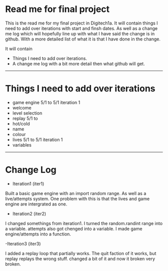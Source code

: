 # Read me for final project
This is the read me for my final project in Digitech1a. 
 It will contain things I need to add over iterations with start and finsh dates. As well as a change me log which will hopefully line up with what I have said the change is in github. With a more detailed list of what it is that I have done in the change.

It will contain
- Things I need to add over iterations.
- A change me log with a bit more detail then what github will get.
___

# Things I need to add over iterations
- game engine 5/1 to 5/1 iteration 1
- welcome
- level selection
- replay 5/1 to
- hot/cold
- name
- colour
- lives 5/1 to 5/1 iteration 1
- variables
---
# Change Log
- Iteration1 (iter1)
  
Built a basic game engine with an import random range. As well as a live/attempts system. One problem with this is that the lives and game engine are intergrated as one.

- Iteration2 (iter2)

I changed somethings from iteration1. I turned the random.randint range into a variable. attempts also got chenged into a variable. I made game engine/attempts into a function. 

-Iteration3 (iter3)

I added a replay loop that partially works. The quit faction of it works, but replay replays the wrong stuff. changed a bit of it and now it broken very broken.
